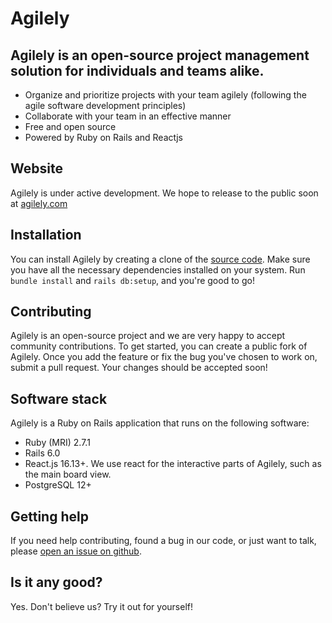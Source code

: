 # Agilely

## Agilely is an open-source project management solution for individuals and teams alike.

- Organize and prioritize projects with your team agilely (following the agile software development principles)
- Collaborate with your team in an effective manner
- Free and open source
- Powered by Ruby on Rails and Reactjs

## Website

Agilely is under active development. We hope to release to the public soon at [agilely.com](https://agilely.com/)

## Installation

You can install Agilely by creating a clone of the [source code](https://github.com/redline-gh/agilely). Make sure you have all the necessary dependencies installed on your system. Run `bundle install` and `rails db:setup`, and you're good to go!

## Contributing

Agilely is an open-source project and we are very happy to accept community contributions. To get started, you can create a public fork of Agilely. Once you add the feature or fix the bug you've chosen to work on, submit a pull request. Your changes should be accepted soon!

## Software stack

Agilely is a Ruby on Rails application that runs on the following software:

- Ruby (MRI) 2.7.1
- Rails 6.0
- React.js 16.13+. We use react for the interactive parts of Agilely, such as the main board view.
- PostgreSQL 12+

## Getting help

If you need help contributing, found a bug in our code, or just want to talk, please [open an issue on github](https://github.com/redline-gh/agilely/issues/new).

## Is it any good?

Yes. Don't believe us? Try it out for yourself!
